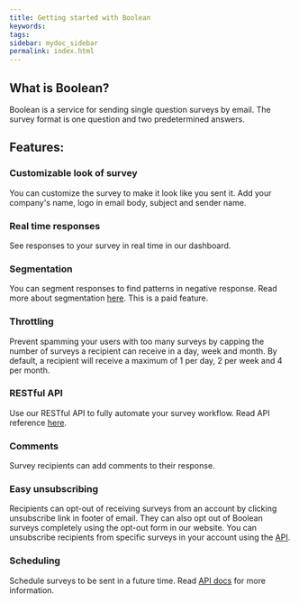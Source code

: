 ```yaml
---
title: Getting started with Boolean
keywords:
tags:
sidebar: mydoc_sidebar
permalink: index.html
---
```


## What is Boolean?

Boolean is a service for sending single question surveys by email. The survey format is one question and two predetermined answers.

## Features:
	
### Customizable look of survey

You can customize the survey to make it look like you sent it. Add your company's name, logo in email body, subject and sender name.

### Real time responses

See responses to your survey in real time in our dashboard.

### Segmentation

You can segment responses to find patterns in negative response. Read more about segmentation [here](/docs/analyze_responses.html#segmenting-responses). This is a paid feature.

### Throttling

Prevent spamming your users with too many surveys by capping the number of surveys a recipient can receive in a day, week and month. By default, a recipient will receive a maximum of 1 per day, 2 per week and 4 per month.

### RESTful API

Use our RESTful API to fully automate your survey workflow. Read API reference [here](/docs/v1_introduction.html).

### Comments

Survey recipients can add comments to their response.

### Easy unsubscribing

Recipients can opt-out of receiving surveys from an account by clicking unsubscribe link in footer of email. They can also opt out of Boolean surveys completely using the opt-out form in our website. You can unsubscribe recipients from specific surveys in your account using the [API](/docs/v1_unsubscribes.html). 

### Scheduling

Schedule surveys to be sent in a future time. Read [API docs](/docs/v1_messages.html) for more information.

